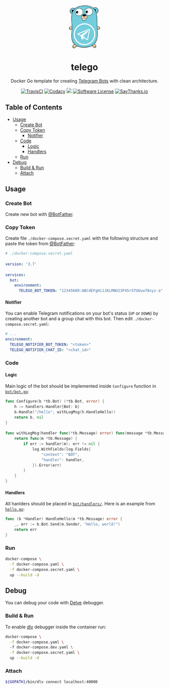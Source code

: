 <p align="center">
  <a href="https://github.com/mitinarseny/telego">
    <img src=".assets/logo.png" alt="telego logo" width="20%" />
  </a>
  <h1 align="center">telego</h1>
  <p align="center">Docker Go template for creating <a href="https://core.telegram.org/bots">Telegram Bots</a> with clean architecture.</p>
  <p align="center">
    <a href="https://travis-ci.org/mitinarseny/telego"><img alt="TravisCI" src="https://img.shields.io/travis/mitinarseny/telego/master.svg?style=flat-square&logo=travis-ci"></a>
    <a href="https://app.codacy.com/app/mitinarseny/telego"><img alt="Codacy" src="https://img.shields.io/codacy/grade/0702d21a638d4fa78328d988bdcedb19/master?style=flat-square&logo=codacy"></a>
    <a href="https://golangci.com/r/github.com/mitinarseny/telego"><img src="https://golangci.com/badges/github.com/mitinarseny/telego.svg"></a>
    <a href="/LICENSE.md"><img alt="Software License" src="https://img.shields.io/badge/license-MIT-brightgreen.svg?style=flat-square"></a>
    <a href="https://saythanks.io/to/mitinarseny"><img alt="SayThanks.io" src="https://img.shields.io/badge/say-thanks-9933ff.svg?style=flat-square"></a>
  </p>
</p>

## Table of Contents
* [Usage](#usage)
  * [Create Bot](#create-bot)
  * [Copy Token](#copy-token)
      * [Notifier](#notifier)
  * [Code](#code)
    * [Logic](#logic)
    * [Handlers](#handlers)
  * [Run](#run)
* [Debug](#debug)
  * [Build & Run](#build--run)
  * [Attach](#attach)
## Usage
### Create Bot
Create new bot with [@BotFather](https://t.me/BotFather).
### Copy Token
Create file `./docker-compose.secret.yaml` with the following structure and paste the token from [@BotFather](https://t.me/BotFather):
```yaml
# ./docker-compose.secret.yaml

version: '3.7'

services:
  bot:
    environment:
      TELEGO_BOT_TOKEN: "12345689:ABCdEFgHi1JKLMNO23P45rSTU6vw78xyz-a"
```
#### Notifier
You can enable Telegram notifications on your bot's status (`UP` or `DOWN`) by creating another bot and a group chat with this bot. Then edit `./docker-compose.secret.yaml`:
```yaml
# ...
environment:
  TELEGO_NOTIFIER_BOT_TOKEN: "<token>"
  TELEGO_NOTIFIER_CHAT_ID: "<chat_id>"
```
### Code
#### Logic
Main logic of the bot should be implemented inside `Configure` function in [`bot/bot.go`](bot/bot.go):
```go
func Configure(b *tb.Bot) (*tb.Bot, error) {
    h := handlers.Handler{Bot: b}
    b.Handle("/hello", withLogMsg(h.HandleHello))
    return b, nil
}

func withLogMsg(handler func(*tb.Message) error) func(message *tb.Message) {
    return func(m *tb.Message) {
        if err := handler(m); err != nil {
            log.WithFields(log.Fields{
                "context": "BOT",
                "handler": handler,
            }).Error(err)
        }
    }
}
```
#### Handlers
All hanlders should be placed in [`bot/handlers/`](bot/handlers). Here is an example from [`hello.go`](bot/handlers/hello.go):
```go
func (b *Handler) HandleHello(m *tb.Message) error {
    _, err := b.Bot.Send(m.Sender, "Hello, world!")
    return err
}
```
### Run
```bash
docker-compose \
  -f docker-compose.yaml \
  -f docker-compose.secret.yaml \
  up --build -d
```

## Debug
You can debug your code with [Delve](https://github.com/go-delve/delve) debugger. 
### Build & Run
To enable [dlv](https://github.com/go-delve/delve) debugger inside the container run:
```bash
docker-compose \
  -f docker-compose.yaml \ 
  -f docker-compose.dev.yaml \
  -f docker-compose.secret.yaml \
  up --build -d
``` 
### Attach
```bash
${GOPATH}/bin/dlv connect localhost:40000
```
